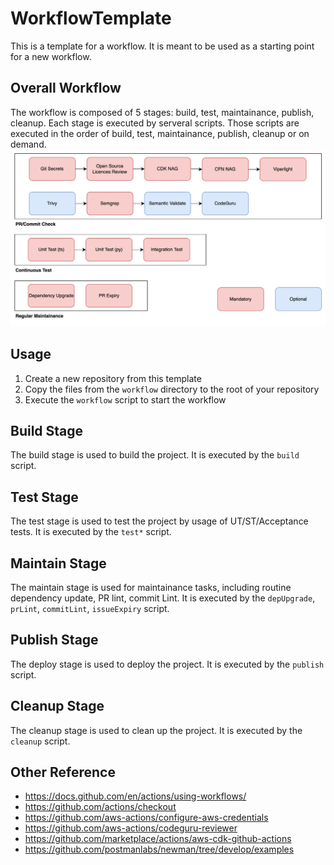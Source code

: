 # WorkflowTemplate
This is a template for a workflow. It is meant to be used as a starting point for a new workflow.

## Overall Workflow
The workflow is composed of 5 stages: build, test, maintainance, publish, cleanup. Each stage is executed by serveral scripts. Those scripts are executed in the order of build, test, maintainance, publish, cleanup or on demand.
![workflow](./img/workflow.png)


## Usage
1. Create a new repository from this template
2. Copy the files from the `workflow` directory to the root of your repository
3. Execute the `workflow` script to start the workflow

## Build Stage
The build stage is used to build the project. It is executed by the `build` script.

## Test Stage
The test stage is used to test the project by usage of UT/ST/Acceptance tests. It is executed by the `test*` script.

## Maintain Stage
The maintain stage is used for maintainance tasks, including routine dependency update, PR lint, commit Lint. It is executed by the `depUpgrade`, `prLint`, `commitLint`, `issueExpiry` script.

## Publish Stage
The deploy stage is used to deploy the project. It is executed by the `publish` script.

## Cleanup Stage
The cleanup stage is used to clean up the project. It is executed by the `cleanup` script.

## Other Reference
- https://docs.github.com/en/actions/using-workflows/
- https://github.com/actions/checkout
- https://github.com/aws-actions/configure-aws-credentials
- https://github.com/aws-actions/codeguru-reviewer
- https://github.com/marketplace/actions/aws-cdk-github-actions
- https://github.com/postmanlabs/newman/tree/develop/examples
